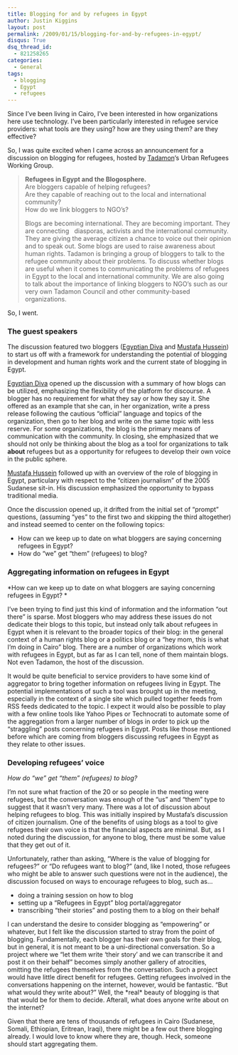```yaml
---
title: Blogging for and by refugees in Egypt
author: Justin Kiggins
layout: post
permalink: /2009/01/15/blogging-for-and-by-refugees-in-egypt/
disqus: True
dsq_thread_id:
  - 821258265
categories:
  - General
tags:
  - blogging
  - Egypt
  - refugees
---
```

Since I&#8217;ve been living in Cairo, I&#8217;ve been interested in how organizations here use technology. I&#8217;ve been particularly interested in refugee service providers: what tools are they using? how are they using them? are they effective?

So, I was quite excited when I came across an announcement for a discussion on blogging for refugees, hosted by [Tadamon][1]&#8216;s Urban Refugees Working Group.

> <div>
>   <strong>Refugees in Egypt and the Blogosphere.</strong><br /> Are bloggers capable of helping refugees?
> </div>
> 
> <div>
>   Are they capable of reaching out to the local and international community?
> </div>
> 
> <div>
>   How do we link bloggers to NGO&#8217;s?
> </div>
> 
> Blogs are becoming international. They are becoming important. They are connecting   diasporas, activists and the international community. They are giving the average citizen a chance to voice out their opinion and to speak out. Some blogs are used to raise awareness about human rights. <span class="nfakPe">Tadamon</span> is bringing a group of bloggers to talk to the refugee community about their problems. To discuss whether blogs are useful when it comes to communicating the problems of refugees in Egypt to the local and international community. We are also going to talk about the importance of linking bloggers to NGO&#8217;s such as our very own <span class="nfakPe">Tadamon</span> Council and other community-based organizations.

So, I went.

### The guest speakers

The discussion featured two bloggers ([Egyptian Diva][2] and [Mustafa Hussein][3]) to start us off with a framework for understanding the potential of blogging in development and human rights work and the current state of blogging in Egypt.

[Egyptian Diva][2] opened up the discussion with a summary of how blogs can be utilized, emphasizing the flexibility of the platform for discourse. A blogger has no requirement for what they say or how they say it. She offered as an example that she can, in her organization, write a press release following the cautious &#8220;official&#8221; language and topics of the organization, then go to her blog and write on the same topic with less reserve. For some organizations, the blog is the primary means of communication with the community. In closing, she emphasized that we should not only be thinking about the blog as a tool for organizations to talk **about** refugees but as a opportunity for refugees to develop their own voice in the public sphere.

[Mustafa Hussein][3] followed up with an overview of the role of blogging in Egypt, particulary with respect to the &#8220;citizen journalism&#8221; of the 2005 Sudanese sit-in. His discussion emphasized the opportunity to bypass traditional media.

Once the discussion opened up, it drifted from the initial set of &#8220;prompt&#8221; questions, (assuming &#8220;yes&#8221; to the first two and skipping the third altogether) and instead seemed to center on the following topics:

*   How can we keep up to date on what bloggers are saying concerning refugees in Egypt?
*   How do &#8220;we&#8221; get &#8220;them&#8221; (refugees) to blog?

### Aggregating information on refugees in Egypt

*How can we keep up to date on what bloggers are saying concerning refugees in Egypt? *

I&#8217;ve been trying to find just this kind of information and the information &#8220;out there&#8221; is sparse. Most bloggers who may address these issues do not dedicate their blogs to this topic, but instead only talk about refugees in Egypt when it is relevant to the broader topics of their blog: in the general context of a human rights blog or a politics blog or a &#8220;hey mom, this is what I&#8217;m doing in Cairo&#8221; blog. There are a number of organizations which work with refugees in Egypt, but as far as I can tell, none of them maintain blogs. Not even Tadamon, the host of the discussion.

It would be quite beneficial to service providers to have some kind of aggregator to bring together information on refugees living in Egypt. The potential implementations of such a tool was brought up in the meeting, especially in the context of a single site which pulled together feeds from RSS feeds dedicated to the topic. I expect it would also be possible to play with a few online tools like Yahoo Pipes or Technocrati to automate some of the aggregation from a larger number of blogs in order to pick up the &#8220;straggling&#8221; posts concerning refugees in Egypt. Posts like those mentioned before which are coming from bloggers discussing refugees in Egypt as they relate to other issues.

### Developing refugees&#8217; voice

*How do &#8220;we&#8221; get &#8220;them&#8221; (refugees) to blog?*

I&#8217;m not sure what fraction of the 20 or so people in the meeting were refugees, but the conversation was enough of the &#8220;us&#8221; and &#8220;them&#8221; type to suggest that it wasn&#8217;t very many. There was a lot of discussion about helping refugees to blog. This was initially inspired by Mustafa&#8217;s discussion of citizen journalism. One of the benefits of using blogs as a tool to give refugees their own voice is that the financial aspects are minimal. But, as I noted during the discussion, for anyone to blog, there must be some value that they get out of it.

Unfortunately, rather than asking, &#8220;Where is the value of blogging for refugees?&#8221; or &#8220;Do refugees want to blog?&#8221; (and, like I noted, those refugees who might be able to answer such questions were not in the audience), the discussion focused on ways to encourage refugees to blog, such as&#8230;

*   doing a training session on how to blog
*   setting up a &#8220;Refugees in Egypt&#8221; blog portal/aggregator
*   transcribing &#8220;their stories&#8221; and posting them to a blog on their behalf

I can understand the desire to consider blogging as &#8220;empowering&#8221; or whatever, but I felt like the discussion started to stray from the point of blogging. Fundamentally, each blogger has their own goals for their blog, but in general, it is not meant to be a uni-directional conversation. So a project where we &#8220;let them write &#8216;their story&#8217; and we can transcribe it and post it on their behalf&#8221; becomes simply another gallery of atrocities, omitting the refugees themselves from the conversation. Such a project would have little direct benefit for refugees. Getting refugees involved in the conversations happening on the internet, however, would be fantastic. &#8220;But what would they write about?&#8221; Well, the \*real\* beauty of blogging is that that would be for them to decide. Afterall, what does anyone write about on the internet?

Given that there are tens of thousands of refugees in Cairo (Sudanese, Somali, Ethiopian, Eritrean, Iraqi), there might be a few out there blogging already. I would love to know where they are, though. Heck, someone should start aggregating them.

 [1]: http://tadamoncouncil.org/
 [2]: http://egydiva.blogspot.com/
 [3]: http://moftasa.net/about